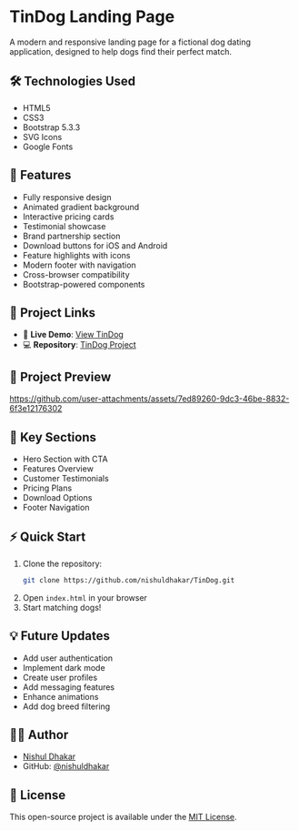 # TinDog Landing Page
A modern and responsive landing page for a fictional dog dating application, designed to help dogs find their perfect match.

## 🛠️ Technologies Used
- HTML5
- CSS3
- Bootstrap 5.3.3
- SVG Icons
- Google Fonts

## 🌟 Features
- Fully responsive design
- Animated gradient background
- Interactive pricing cards
- Testimonial showcase
- Brand partnership section
- Download buttons for iOS and Android
- Feature highlights with icons
- Modern footer with navigation
- Cross-browser compatibility
- Bootstrap-powered components

## 🔗 Project Links
- 🚀 **Live Demo**: [View TinDog](https://nishuldhakar.github.io/Tindog/)
- 💻 **Repository**: [TinDog Project](https://github.com/nishuldhakar/Tindog)

## 📱 Project Preview

https://github.com/user-attachments/assets/7ed89260-9dc3-46be-8832-6f3e12176302

## 🎯 Key Sections
- Hero Section with CTA
- Features Overview
- Customer Testimonials
- Pricing Plans
- Download Options
- Footer Navigation

## ⚡ Quick Start
1. Clone the repository:
   ```bash
   git clone https://github.com/nishuldhakar/TinDog.git
   ```
2. Open `index.html` in your browser
3. Start matching dogs!

## 💡 Future Updates
- Add user authentication
- Implement dark mode
- Create user profiles
- Add messaging features
- Enhance animations
- Add dog breed filtering

## 👨‍💻 Author
- [Nishul Dhakar](https://github.com/nishuldhakar)
- GitHub: [@nishuldhakar](https://github.com/nishuldhakar)

## 📝 License
This open-source project is available under the [MIT License](LICENSE).
